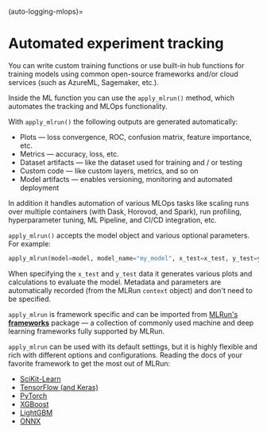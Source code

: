 (auto-logging-mlops)=
# Automated experiment tracking

You can write custom training functions or use built-in hub functions for training models using 
common open-source frameworks and/or cloud services (such as AzureML, Sagemaker, etc.). 

Inside the ML function you can use the `apply_mlrun()` method, which automates the tracking and MLOps
functionality.

With `apply_mlrun()` the following outputs are generated automatically:
* Plots &mdash; loss convergence, ROC, confusion matrix, feature importance, etc.
* Metrics &mdash; accuracy, loss, etc.
* Dataset artifacts &mdash; like the dataset used for training and / or testing
* Custom code &mdash; like custom layers, metrics, and so on
* Model artifacts &mdash; enables versioning, monitoring and automated deployment

In addition it handles automation of various MLOps tasks like scaling runs over multiple containers 
(with Dask, Horovod, and Spark), run profiling, hyperparameter tuning, ML Pipeline, and CI/CD integration, etc.

`apply_mlrun()` accepts the model object and various optional parameters. For example:

```python
apply_mlrun(model=model, model_name="my_model", x_test=x_test, y_test=y_test)
```

When specifying the `x_test` and `y_test` data it generates various plots and calculations to evaluate the model.
Metadata and parameters are automatically recorded (from the MLRun `context` object) and don't need to be specified.

`apply_mlrun` is framework specific and can be imported from [MLRun's **frameworks**](../api/mlrun.frameworks/index.html) 
package &mdash; a collection of commonly used machine and deep learning frameworks fully supported by MLRun.

`apply_mlrun` can be used with its default settings, but it is highly flexible and rich with different options and 
configurations. Reading the docs of your favorite framework to get the most out of MLRun:
- [SciKit-Learn](../api/mlrun.frameworks/mlrun.frameworks.sklearn.html)
- [TensorFlow (and Keras)](../api/mlrun.frameworks/mlrun.frameworks.tf_keras.html)
- [PyTorch](../api/mlrun.frameworks/mlrun.frameworks.pytorch.html) 
- [XGBoost](../api/mlrun.frameworks/mlrun.frameworks.xgboost.html) 
- [LightGBM](../api/mlrun.frameworks/mlrun.frameworks.lgbm.html) 
- [ONNX](../api/mlrun.frameworks/mlrun.frameworks.onnx.html)